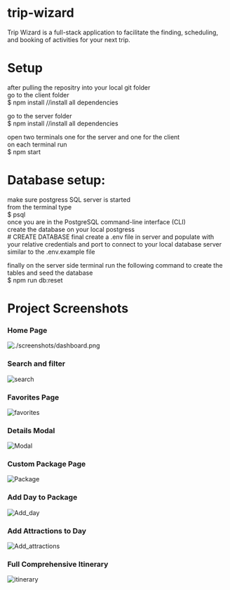 # trip-wizard  
Trip Wizard is a full-stack application to facilitate the finding, scheduling, and booking of activities for your next trip.

# Setup
after pulling the repositry into your local git folder  
go to the client folder     
    $ npm install       //install all dependencies  

go to the server folder  
    $ npm install       //install all dependencies  

open two terminals one for the server and one for the client   
on each terminal run   
    $ npm start

# Database setup:  
make sure postgress SQL server is started   
from the terminal type  
    $ psql  
once you are in the PostgreSQL command-line interface (CLI)   
create the database on your local postgress  
    # CREATE DATABASE final 
create a .env file in server and populate with your relative credentials and port to connect to your local database server similar to the .env.example file

finally on the server side terminal run the following command to create the tables and seed the database  
    $ npm run db:reset    
# Project Screenshots
### Home Page
![./screenshots/dashboard.png](https://github.com/jimmyabou/trip-wizard/blob/master/screenshots/home.png?raw=true)

### Search and filter
![search](https://github.com/jimmyabou/trip-wizard/blob/master/screenshots/serach.png?raw=true)
### Favorites Page
![favorites](https://github.com/jimmyabou/trip-wizard/blob/master/screenshots/favorites.png?raw=true)

### Details Modal
![Modal](https://github.com/jimmyabou/trip-wizard/blob/master/screenshots/modal_home.png?raw=true)
### Custom Package Page
![Package](https://github.com/jimmyabou/trip-wizard/blob/master/screenshots/create_packages.png?raw=true)
### Add Day to Package
![Add_day](https://github.com/jimmyabou/trip-wizard/assets/128553101/c9d89963-7326-4abb-8d8a-cbc78d20cf4d)
### Add Attractions to Day
![Add_attractions](https://github.com/jimmyabou/trip-wizard/blob/master/screenshots/select_attraction_modal.png?raw=true)
### Full Comprehensive Itinerary
![itinerary](https://github.com/jimmyabou/trip-wizard/blob/master/screenshots/itinerary.png?raw=true)


